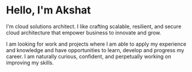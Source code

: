 # Hello, I'm Akshat 
I'm cloud solutions architect. I like crafting scalable, resilient, and secure cloud architecture that empower business to innovate and grow. 

I am looking for work and projects where I am able to apply my experience and knowledge and have opportunities to learn, develop and progress my career. I am naturally curious, confident, and perpetually working on improving my skills. 



                              
